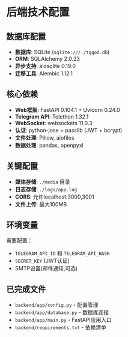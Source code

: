 # 后端技术配置

## 数据库配置
- **数据库**: SQLite (`sqlite:///./tggod.db`)
- **ORM**: SQLAlchemy 2.0.23
- **异步支持**: aiosqlite 0.19.0
- **迁移工具**: Alembic 1.12.1

## 核心依赖
- **Web框架**: FastAPI 0.104.1 + Uvicorn 0.24.0
- **Telegram API**: Telethon 1.32.1
- **WebSocket**: websockets 11.0.3
- **认证**: python-jose + passlib (JWT + bcrypt)
- **文件处理**: Pillow, aiofiles
- **数据处理**: pandas, openpyxl

## 关键配置
- **媒体存储**: `./media` 目录
- **日志存储**: `./logs/app.log`
- **CORS**: 允许localhost:3000,3001
- **文件上传**: 最大100MB

## 环境变量
需要配置：
- `TELEGRAM_API_ID` 和 `TELEGRAM_API_HASH`
- `SECRET_KEY` (JWT认证)
- SMTP设置(邮件通知,可选)

## 已完成文件
- `backend/app/config.py` - 配置管理
- `backend/app/database.py` - 数据库连接
- `backend/app/main.py` - FastAPI应用入口
- `backend/requirements.txt` - 依赖清单